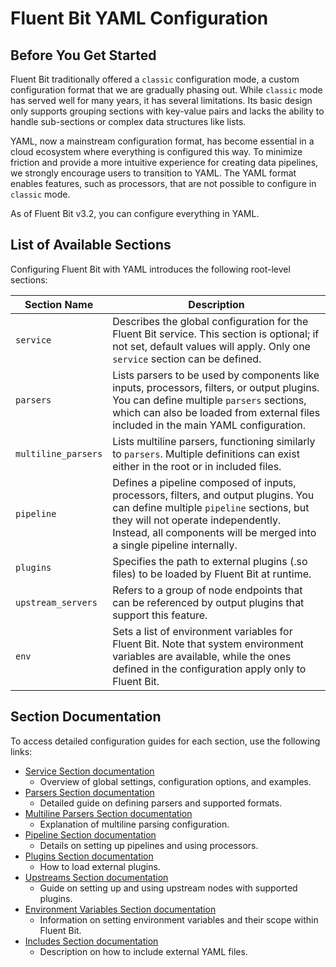 # Fluent Bit YAML Configuration

## Before You Get Started

Fluent Bit traditionally offered a `classic` configuration mode, a custom configuration format that we are gradually phasing out. While `classic` mode has served well for many years, it has several limitations. Its basic design only supports grouping sections with key-value pairs and lacks the ability to handle sub-sections or complex data structures like lists.

YAML, now a mainstream configuration format, has become essential in a cloud ecosystem where everything is configured this way. To minimize friction and provide a more intuitive experience for creating data pipelines, we strongly encourage users to transition to YAML. The YAML format enables features, such as processors, that are not possible to configure in `classic` mode.

As of Fluent Bit v3.2, you can configure everything in YAML.

## List of Available Sections

Configuring Fluent Bit with YAML introduces the following root-level sections:

| Section Name         |Description                                                                                                                                           |
|----------------------|-------------------------------------------------------------------------------------------------------------------------------------------------------|
| `service`            | Describes the global configuration for the Fluent Bit service. This section is optional; if not set, default values will apply. Only one `service` section can be defined. |
| `parsers`            | Lists parsers to be used by components like inputs, processors, filters, or output plugins. You can define multiple `parsers` sections, which can also be loaded from external files included in the main YAML configuration. |
| `multiline_parsers`  | Lists multiline parsers, functioning similarly to `parsers`. Multiple definitions can exist either in the root or in included files.                    |
| `pipeline`           | Defines a pipeline composed of inputs, processors, filters, and output plugins. You can define multiple `pipeline` sections, but they will not operate independently. Instead, all components will be merged into a single pipeline internally. |
| `plugins`            | Specifies the path to external plugins (.so files) to be loaded by Fluent Bit at runtime.                                                              |
| `upstream_servers`          | Refers to a group of node endpoints that can be referenced by output plugins that support this feature.                                                |
| `env`                | Sets a list of environment variables for Fluent Bit. Note that system environment variables are available, while the ones defined in the configuration apply only to Fluent Bit. |

## Section Documentation

To access detailed configuration guides for each section, use the following links:

- [Service Section documentation](service-section.md)
  - Overview of global settings, configuration options, and examples.
- [Parsers Section documentation](parsers-section.md)
  - Detailed guide on defining parsers and supported formats.
- [Multiline Parsers Section documentation](multiline-parsers-section.md)
  - Explanation of multiline parsing configuration.
- [Pipeline Section documentation](pipeline-section.md)
  - Details on setting up pipelines and using processors.
- [Plugins Section documentation](plugins-section.md)
  - How to load external plugins.
- [Upstreams Section documentation](upstream-servers-section.md)
  - Guide on setting up and using upstream nodes with supported plugins.
- [Environment Variables Section documentation](environment-variables-section.md)
  - Information on setting environment variables and their scope within Fluent Bit.
- [Includes Section documentation](includes-section.md)
  - Description on how to include external YAML files.

